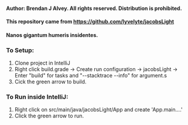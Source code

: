 #### Author: Brendan J Alvey. All rights reserved. Distribution is prohibited. 
#### This repository came from https://github.com/lyvelyte/jacobsLight
#### Nanos gigantum humeris insidentes.

### To Setup:
1) Clone project in IntelliJ
2) Right click build.grade -> 
    Create run configuration -> 
        jacobsLight ->
            Enter "build" for tasks and "--stacktrace --info" for argument.s
3) Cick the green arrow to build. 

### To Run inside IntelliJ:
1) Right click on src/main/java/jacobsLight/App and create 'App.main....'
2) Click the green arrow to run.
        